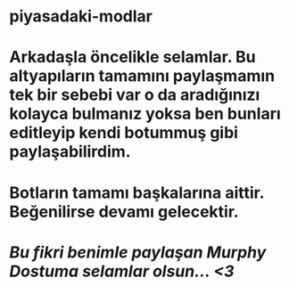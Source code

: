 # piyasadaki-modlar
# Arkadaşla öncelikle selamlar. Bu altyapıların tamamını paylaşmamın tek bir sebebi var o da aradığınızı kolayca bulmanız yoksa ben bunları editleyip kendi botummuş gibi paylaşabilirdim.
# **Botların tamamı başkalarına aittir. Beğenilirse devamı gelecektir.**
# ***Bu fikri benimle paylaşan Murphy Dostuma selamlar olsun... <3***
